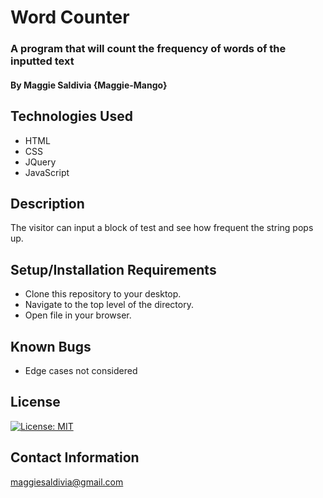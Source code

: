 # Word Counter

### A program that will count the frequency of words of the inputted text

#### By Maggie Saldivia **{Maggie-Mango}**

## Technologies Used
* HTML
* CSS
* JQuery
* JavaScript


## Description

The visitor can input a block of test and see how frequent the string pops up.

## Setup/Installation Requirements

* Clone this repository to your desktop.
* Navigate to the top level of the directory.
* Open file in your browser.


## Known Bugs

* Edge cases not considered

## License

[![License: MIT](https://img.shields.io/badge/License-MIT-yellow.svg)](https://opensource.org/licenses/MIT)

## Contact Information

maggiesaldivia@gmail.com